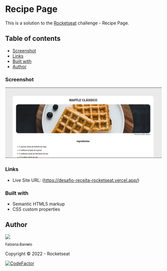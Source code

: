 # Recipe Page

This is a solution to the [Rocketseat](https://www.rocketseat.com.br/) challenge - Recipe Page.  

## Table of contents

  - [Screenshot](#screenshot)
  - [Links](#links)
  - [Built with](#built-with)
  - [Author](#author)


### Screenshot

![](./assets/screenshot.png)

### Links

- Live Site URL: (https://desafio-receita-rocketseat.vercel.app/)


### Built with

- Semantic HTML5 markup
- CSS custom properties

## Author

[<img src="https://avatars.githubusercontent.com/u/39680930?v=4" width=115><br><sub>Fabiana Barreto</sub>](https://github.com/fabifelicia)

Copyright :copyright: 2022 - Rocketseat

[![CodeFactor](https://www.codefactor.io/repository/github/fabifelicia/desafio-receita-rocketseat/badge)](https://www.codefactor.io/repository/github/fabifelicia/desafio-receita-rocketseat)
